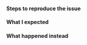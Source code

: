 <!-- Thanks for contributing to Jetpack! Pick a clear title ("Sharing: add new Facebook button") and proceed. -->

#### Steps to reproduce the issue

#### What I expected

#### What happened instead

<!--
PLEASE NOTE
- These comments won't show up when you submit the issue.
- Everything is optional, but try to add as many details as possible.
- If requesting a new feature, explain why you'd like to see it added.
- This issue tracker is not for support. If you have questions about Jetpack, you can [start a new thread in the Jetpack support forums](http://wordpress.org/support/plugin/jetpack#postform), or [send us an email](http://jetpack.com/contact-support/).
- Do not report potential security vulnerabilities here. For responsible disclosure of security issues and to be eligible for our bug bounty program, please submit your report via [the HackerOne portal](https://hackerone.com/automattic).
-->
